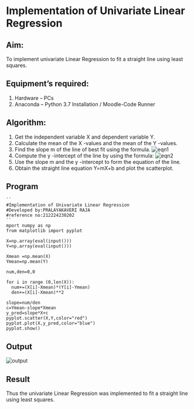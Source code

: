 # Implementation of Univariate Linear Regression
## Aim:
To implement univariate Linear Regression to fit a straight line using least squares.
## Equipment’s required:
1.	Hardware – PCs
2.	Anaconda – Python 3.7 Installation / Moodle-Code Runner
## Algorithm:
1.	Get the independent variable X and dependent variable Y.
2.	Calculate the mean of the X -values and the mean of the Y -values.
3.	Find the slope m of the line of best fit using the formula.
 ![eqn1](./eq1.jpg)
4.	Compute the y -intercept of the line by using the formula:
![eqn2](./eq2.jpg)  
5.	Use the slope m and the y -intercept to form the equation of the line.
6.	Obtain the straight line equation Y=mX+b and plot the scatterplot.
## Program
```
``
#Implementation of Univariate Linear Regression
#Developed by:PRALAYAKAVERI RAJA
#reference no:212224230202
``
mport numpy as np
from matplotlib import pyplot

X=np.array(eval(input()))
Y=np.array(eval(input()))

Xmean =np.mean(X)
Ymean=np.mean(Y)

num,den=0,0

for i in range (0,len(X)):
  num+=(X[i]-Xmean)*(Y[i]-Ymean)
  den+=(X[i]-Xmean)**2

slope=num/den
c=Ymean-slope*Xmean
y_pred=slope*X+c
pyplot.scatter(X,Y,color="red")
pyplot.plot(X,y_pred,color="blue")
pyplot.show()

```
## Output
![output](https://github.com/user-attachments/assets/dabac9bd-05c2-4d7d-af36-dc659fc44f4f)

## Result
Thus the univariate Linear Regression was implemented to fit a straight line using least squares.
